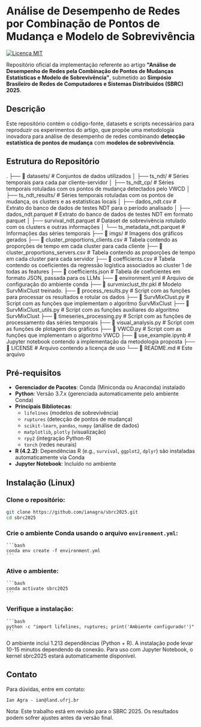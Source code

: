 # Análise de Desempenho de Redes por Combinação de Pontos de Mudança e Modelo de Sobrevivência

[![Licença MIT](https://img.shields.io/badge/Licença-MIT-blue.svg)](LICENSE)

Repositório oficial da implementação referente ao artigo **"Análise de Desempenho de Redes pela Combinação de Pontos de Mudanças Estatísticas e Modelo de Sobrevivência"**, submetido ao **Simpósio Brasileiro de Redes de Computadores e Sistemas Distribuídos (SBRC) 2025**.

## Descrição

Este repositório contém o código-fonte, datasets e scripts necessários para reproduzir os experimentos do artigo, que propõe uma metodologia inovadora para análise de desempenho de redes combinando **detecção estatística de pontos de mudança** com **modelos de sobrevivência**.

## Estrutura do Repositório

.
├── 📂 datasets/ # Conjuntos de dados utilizados
│ ├── ts_ndt/ # Séries temporais para cada par cliente-servidor
│ ├── ts_ndt_cp/ # Séries temporais rotuladas com os pontos de mudança detectados pelo VWCD
│ ├── ts_ndt_results/ # Séries temporais rotuladas com os pontos de mudança, os clusters e as estatísticas locais
│ ├── dados_ndt.csv # Extrato do banco de dados de testes NDT para o período analisado
│ ├── dados_ndt.parquet # Extrato do banco de dados de testes NDT em formato parquet
│ ├── survival_ndt.parquet # Dataset de sobrevivência rotulado com os clusters e outras informações
│ └── ts_metadata_ndt.parquet # Informações das séries temporais
├── 📂 imgs/ # Imagens dos gráficos gerados
├── 📜 cluster_proportions_clients.csv # Tabela contendo as proporções de tempo em cada cluster para cada cliente
├── 📜 cluster_proportions_servers.csv # Tabela contendo as proporções de tempo em cada cluster para cada servidor
├── 📜 coefficients.csv # Tabela contendo os coeficientes da regressão logística associados ao cluster 1 de todas as features
├── 📜 coefficients.json # Tabela de coeficientes em formato JSON, passada para os LLMs
├── 📜 environment.yml # Arquivo de configuração do ambiente conda
├── 📜 survmixclust_thr.pkl # Modelo SurvMixClust treinado.
├── 📜 process_results.py # Script com as funções para processar os resultados e rotular os dados
├── 📜 SurvMixClust.py # Script com as funções que implementam o algoritmo SurvMixClust
├── 📜 SurvMixClust_utils.py # Script com as funções auxiliares do algoritmo SurvMixClust
├── 📜 timeseries_processing.py # Script com as funções de processamento das séries temporais
├── 📜 visual_analysis.py # Script com as funções de plotagem dos gráficos
├── 📜 VWCD.py # Script com as funções que implementam o algoritmo VWCD
├── 📜 use_example.ipynb # Jupyter notebook contendo a implementação da metodologia proposta
├── 📜 LICENSE # Arquivo contendo a licença de uso
└── 📜 README.md # Este arquivo

## Pré-requisitos

- **Gerenciador de Pacotes**: Conda (Miniconda ou Anaconda) instalado
- **Python**: Versão 3.7.x (gerenciada automaticamente pelo ambiente Conda)
- **Principais Bibliotecas**:
  - `lifelines` (modelos de sobrevivência)
  - `ruptures` (detecção de pontos de mudança)
  - `scikit-learn`, `pandas`, `numpy` (análise de dados)
  - `matplotlib`, `plotly` (visualização)
  - `rpy2` (integração Python-R)
  - `torch` (redes neurais)
- **R (4.2.2)**: Dependências R (e.g., `survival`, `ggplot2`, `dplyr`) são instaladas automaticamente via Conda
- **Jupyter Notebook**: Incluído no ambiente

## Instalação (Linux)

### Clone o repositório:

   ```bash
   git clone https://github.com/ianagra/sbrc2025.git
   cd sbrc2025
   ```

### Crie o ambiente Conda usando o arquivo `environment.yml`:

    ```bash
    conda env create -f environment.yml
    ```

### Ative o ambiente:

    ```bash
    conda activate sbrc2025
    ```

### Verifique a instalação:

    ```bash
    python -c "import lifelines, ruptures; print('Ambiente configurado!')"
    ```

O ambiente inclui 1.213 dependências (Python + R). A instalação pode levar 10-15 minutos dependendo da conexão.
Para uso com Jupyter Notebook, o kernel sbrc2025 estará automaticamente disponível.

## Contato

Para dúvidas, entre em contato:

    Ian Agra - ian@land.ufrj.br

Nota: Este trabalho está em revisão para o SBRC 2025. Os resultados podem sofrer ajustes antes da versão final.
